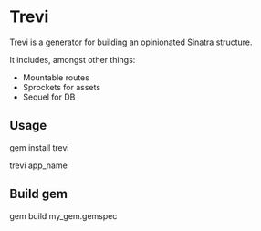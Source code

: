 # Trevi

Trevi is a generator for building an opinionated Sinatra structure.

It includes, amongst other things:

* Mountable routes
* Sprockets for assets
* Sequel for DB

## Usage

  gem install trevi

  trevi app_name


## Build gem

gem build my_gem.gemspec